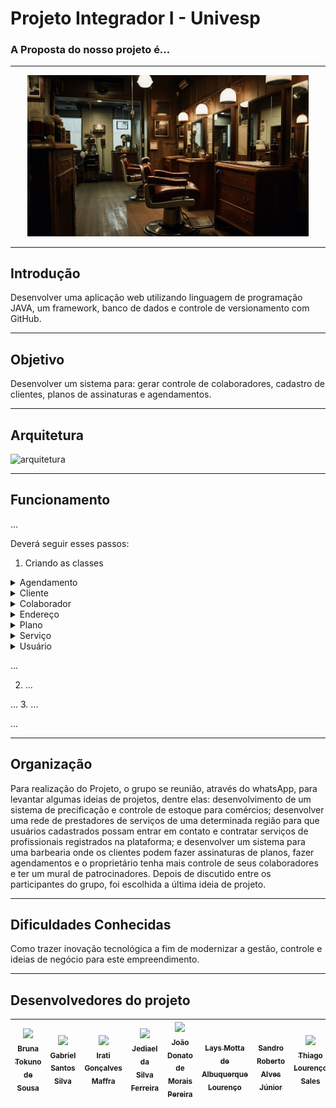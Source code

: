 # Projeto Integrador I - Univesp
###  A Proposta do nosso projeto é...
***
<div align="center">
 <img src="https://github.com/DonatoJoao/ProjetoIntegradorMaven/blob/master/src/main/java/com/barbearia/View/imagens/fundoMenuPrincipal.jpg" alt="capa github" 
  width="450"/>
</div>

***
 
## Introdução 

Desenvolver uma aplicação web utilizando linguagem de programação JAVA, um framework, banco de dados e controle de versionamento com GitHub.

****

## Objetivo

Desenvolver um sistema para: gerar controle de colaboradores, cadastro de clientes, planos de assinaturas e agendamentos.
***

## Arquitetura

![arquitetura](C:\Users\igmf5\Documents\GitHub\UNIVESP\arquitetura.jpg)

***
## Funcionamento 

...

Deverá seguir esses passos: 

1. Criando as classes
   
<details>
 
<summary>Agendamento</summary>

```ruby
package com.barbearia.Model;

import java.text.ParseException;
import java.text.SimpleDateFormat;
import java.util.Date;

public class Agendamento {

    private int idAgendamento;
    private Cliente cliente;
    private Servico servico;
    private float valor;
    private Date dataAgendamento;
    private String observacao;

    public Agendamento(int idAgendamento, Cliente cliente, Servico servico, float valor, String dataAgendamento) {
        this.idAgendamento = idAgendamento;
        this.cliente = cliente;
        this.servico = servico;
        this.valor = valor;
        try {
            this.dataAgendamento = new SimpleDateFormat("dd/MM/yyyy HH:mm").parse(dataAgendamento);
        } catch (ParseException e) {
            throw new RuntimeException(e);
        }
    }

    public Agendamento() {
    }

    public int getIdAgendamento() {
        return idAgendamento;
    }

    public void setIdAgendamento(int idAgendamento) {
        this.idAgendamento = idAgendamento;
    }

    public Cliente getCliente() {
        return cliente;
    }

    public void setCliente(Cliente cliente) {
        this.cliente = cliente;
    }

    public Servico getServico() {
        return servico;
    }

    public void setServico(Servico servico) {
        this.servico = servico;
    }

    public float getValor() {
        return valor;
    }

    public void setValor(float valor) {
        this.valor = valor;
    }

    public Date getDataAgendamento() {
        return dataAgendamento;
    }

    public void setDataAgendamento(Date dataAgendamento) {
        this.dataAgendamento = dataAgendamento;
    }

    public String getObservacao() {
        return observacao;
    }

    public void setObservacao(String observacao) {
        this.observacao = observacao;
    }
}
```
</details>

<details>
 
<summary>Cliente</summary>

```ruby
package com.barbearia.Model;

public class Cliente extends Usuario {
    public Cliente(String cpf, String nome, String senha) {
        super(cpf, nome, senha);
    }

    private float saldo;
    private Plano plano;

}
```
</details>

<details>

<summary>Colaborador</summary>

```ruby
package com.barbearia.Model;

class Colaborador extends Usuario {
    private String nivelAcesso;

    public Colaborador(String cpf, String nome, String senha) {
        super(cpf, nome, senha);
    }
}
```
</details>

<details>
 
<summary>Endereço</summary>

```ruby
package com.barbearia.Model;

class Endereco {

}
```
</details>

<details>

<summary>Plano</summary>

```ruby
package com.barbearia.Model;

public class Plano {


}
```
</details>

<details>

<summary>Serviço</summary>

```ruby
package com.barbearia.Model;

import javax.swing.*;

public class Servico {

    private int id;
    private String descricao;
    private float valor;

    public Servico(int id, String descricao, float valor) {
        this.id = id;
        this.descricao = descricao;
        this.valor = valor;
    }

    public Servico(float valor) {
        this.valor = valor;
    }

    public Servico() {
    }

    public int getId() {
        return id;
    }

    public void setId(int id) {
        this.id = id;
    }

    public String getDescricao() {
        return descricao;
    }

    public void setDescricao(String descricao) {
        this.descricao = descricao;
    }

    public float getValor() {
        return valor;
    }

    public void setValor(float valor) {
        this.valor = valor;
    }
}
```
</details>

<details>

<summary>Usuário</summary>

```ruby
package com.barbearia.Model;

import java.text.ParseException;
import java.text.SimpleDateFormat;
import java.util.Date;

abstract class Usuario {
    private int id;
    private String senha;
    private String cpf;
    private String nome;
    private String telefone;
    private String email;
    private Endereco endereco;
    private Date dataNascimento;

    public Usuario(int id, String cpf, String nome, String senha ,String telefone, String email, Endereco endereco, String dataNascimento) {
        this.id = id;
        this.cpf = cpf;
        this.nome = nome;
        this.senha = senha;
        this.telefone = telefone;
        this.email = email;
        this.endereco = endereco;
        try {
            this.dataNascimento = new SimpleDateFormat("dd/MM/yyyy ").parse(dataNascimento);
        } catch (ParseException e) {
            throw new RuntimeException(e);
        }
        ;
    }

    public Usuario() {
    }

    public Usuario(String cpf, String nome, String senha) {
        this.cpf = cpf;
        this.nome = nome;
        this.senha = senha;
    }

    public int getId() {
        return id;
    }

    public String getSenha() {
        return senha;
    }

    public String getCpf() {
        return cpf;
    }

    public String getNome() {
        return nome;
    }

    public String getTelefone() {
        return telefone;
    }

    public String getEmail() {
        return email;
    }

    public Endereco getEndereco() {
        return endereco;
    }

    public Date getDataNascimento() {
        return dataNascimento;
    }
}
```
</details>

...

2. ...

...
3. ...

...

****
## Organização

Para realização do Projeto, o grupo se reunião, através do whatsApp, para levantar algumas ideias de projetos, dentre elas: desenvolvimento de um sistema de precificação e controle de estoque para comércios; desenvolver uma rede de prestadores de serviços de uma determinada região para que usuários cadastrados possam entrar em contato e contratar serviços de profissionais registrados na plataforma; e desenvolver um sistema para uma barbearia onde os clientes podem fazer assinaturas de planos, fazer agendamentos e o proprietário tenha mais controle de seus colaboradores e ter um mural de patrocinadores. Depois de discutido entre os participantes do grupo, foi escolhida a última ideia de projeto. 

*** 

## Dificuldades Conhecidas

Como trazer inovação tecnológica a fim de modernizar a gestão, controle e ideias de negócio para este empreendimento. 



***
## Desenvolvedores do projeto

| [<img src="https://avatars.githubusercontent.com/u/170149114?v=4" width=115><br><sub>Bruna Tokuno de Sousa</sub>](https://github.com/bru-tokuno) | [<img src="https://avatars.githubusercontent.com/u/51243178?v=4" width=115><br><sub>Gabriel Santos Silva</sub>](https://github.com/GabrielSantos10) | [<img src="https://avatars.githubusercontent.com/u/124359272?v=4" width=115><br><sub>Irati Gonçalves Maffra</sub>](https://github.com/IratiMaffra) | [<img src="https://avatars.githubusercontent.com/u/163658340?v=4" width=115><br><sub>Jediael da Silva Ferreira</sub>](https://github.com/Jedi-Ferreira) | [<img src="https://avatars.githubusercontent.com/u/83663822?v=4" width=115><br><sub>João Donato de Morais Pereira</sub>](https://github.com/DonatoJoao) | [<img src="" width=115><br><sub>Lays Motta de Albuquerque Lourenço</sub>](https://github.com/Lays) | [<img src="" width=115><br><sub>Sandro Roberto Alves Júnior</sub>](https://github.com/sandro) | [<img src="https://media.licdn.com/dms/image/D4D03AQHigoFkbveHVA/profile-displayphoto-shrink_400_400/0/1701190953083?e=1721260800&v=beta&t=2i4rKOqXNAIQ9G01f1y5JeCWxbh61dSu1i1Rj7fNeTE" width=115><br><sub>Thiago Lourenço Sales</sub>](https://www.linkedin.com/in/thiago-louren%C3%A7o-b166041b1?utm_source=share&utm_campaign=share_via&utm_content=profile&utm_medium=ios_app) |
| :---: | :---: | :---: | :---: | :---: | :---: |:---: | :---: |

